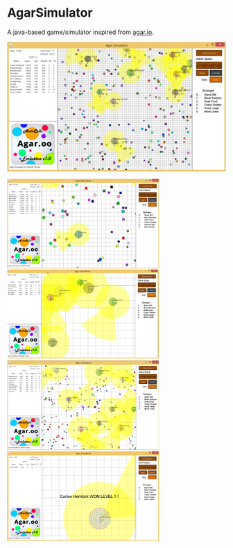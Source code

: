 # AgarSimulator
A java-based game/simulator inspired from [agar.io](http://agar.io). 

 <img src="images/agar_06.png" width="700">

<img src="images/agar_05.png" width="350"> <img src="images/agar_02.png" width="350">
<img src="images/agar_01.png" width="350"> <img src="images/agar_03.png" width="350">
